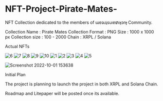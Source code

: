 # NFT-Project-Pirate-Mates-
NFT Collection dedicated to the members of ɯɐǝɹʇsuıɐ₥ʞɔnɟ Community. 

Collection Name : Pirate Mates
Collection Format : PNG
Size : 1000 x 1000 px
Collection size : 100 - 2000
Chain : XRPL / Solana


Actual NFTs

![6](https://user-images.githubusercontent.com/113009114/193399551-1483581b-491c-482b-9f7f-80769a62c7bc.png)
![7](https://user-images.githubusercontent.com/113009114/193399552-158b90b1-2c99-4887-bac1-c8d3f95601ba.png)
![8](https://user-images.githubusercontent.com/113009114/193399553-cfa29a5c-48c8-4d3d-a023-e5bd023cebd6.png)
![9](https://user-images.githubusercontent.com/113009114/193399554-22b4c57c-271c-443c-b9ec-10a56eb78512.png)
![10](https://user-images.githubusercontent.com/113009114/193399556-56a0e93e-7bc5-415c-8e66-91b3f9d959ca.png)
![1](https://user-images.githubusercontent.com/113009114/193399558-d709c1a2-7d2c-4708-a4d0-c5c10de0b181.png)
![2](https://user-images.githubusercontent.com/113009114/193399559-0cdd4f3e-ceba-4884-890e-ba8fc95a7ad2.png)
![3](https://user-images.githubusercontent.com/113009114/193399560-8a5feca4-fbd3-4c04-89a1-d9bca7c399c0.png)
![4](https://user-images.githubusercontent.com/113009114/193399561-c549c93a-6c2d-4fc2-908f-40b74e14d7dd.png)
![5](https://user-images.githubusercontent.com/113009114/193399562-91bc71de-d651-49cc-a4f4-af1549e08b6d.png)

![Screenshot 2022-10-01 153638](https://user-images.githubusercontent.com/113009114/193399570-569cecf3-0a03-4f84-935e-b7dcaafadfdd.png)


Initial Plan

  The project is planning to launch the project in both XRPL and Solana Chain. 
  
 Roadmap and Litepaper will be posted once its available.

